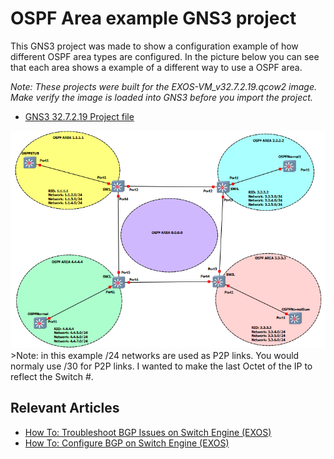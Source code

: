 # OSPF Area example GNS3 project

This GNS3 project was made to show a configuration example of how different OSPF area types are configured.  In the picture below you can see that each area shows a example of a different way to use a OSPF area.

*Note: These projects were built for the EXOS-VM_v32.7.2.19.qcow2 image. Make verify the image is loaded into GNS3 before you import the project.*

* [GNS3 32.7.2.19 Project file](https://github.com/stewilliams-extr/Virtual_EXOS/blob/master/gns3_projects/OSPF_areas/OSPFv2.zip)

<img src="screenshot.png">
>Note: in this example /24 networks are used as P2P links.  You would normaly use /30 for P2P links.  I wanted to make the last Octet of the IP to reflect the Switch #.

## Relevant Articles
* [How To: Troubleshoot BGP Issues on Switch Engine (EXOS)](https://extreme-networks.my.site.com/ExtrArticleDetail?an=000078327)
* [How To: Configure BGP on Switch Engine (EXOS)](https://extreme-networks.my.site.com/ExtrArticleDetail?an=000122408)
